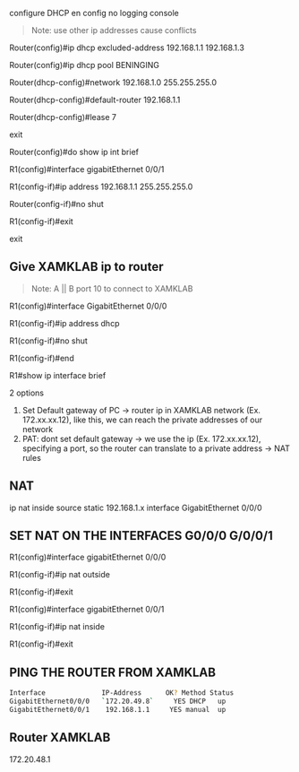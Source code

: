 configure DHCP
en
config
no logging console
> Note: use other ip addresses cause conflicts 

Router(config)#ip dhcp excluded-address 192.168.1.1 192.168.1.3

Router(config)#ip dhcp pool BENINGING

Router(dhcp-config)#network 192.168.1.0 255.255.255.0

Router(dhcp-config)#default-router 192.168.1.1

Router(dhcp-config)#lease 7

exit

Router(config)#do show ip int brief

R1(config)#interface gigabitEthernet 0/0/1

R1(config-if)#ip address 192.168.1.1 255.255.255.0

Router(config-if)#no shut

R1(config-if)#exit

exit
 
## Give XAMKLAB ip to router
> Note: A || B port 10 to connect to XAMKLAB
 
R1(config)#interface GigabitEthernet 0/0/0

R1(config-if)#ip address dhcp

R1(config-if)#no shut

R1(config-if)#end

R1#show ip interface brief
 
2 options
1. Set Default gateway of PC -> router ip in XAMKLAB network (Ex. 172.xx.xx.12), like this, we can reach the private addresses of our network
2. PAT: dont set default gateway -> we use the ip (Ex. 172.xx.xx.12), specifying a port, so the router can translate to a private address -> NAT rules

## NAT

ip nat inside source static 192.168.1.x interface GigabitEthernet 0/0/0


## SET NAT ON THE INTERFACES G0/0/0 G/0/0/1

R1(config)#interface gigabitEthernet 0/0/0

R1(config-if)#ip nat outside

R1(config-if)#exit

R1(config)#interface gigabitEthernet 0/0/1

R1(config-if)#ip nat inside

R1(config-if)#exit

## PING THE ROUTER FROM XAMKLAB

```bash
Interface              IP-Address      OK? Method Status                Protocol
GigabitEthernet0/0/0   `172.20.49.8`     YES DHCP   up                    up
GigabitEthernet0/0/1    192.168.1.1     YES manual  up                    up
```
## Router XAMKLAB
 172.20.48.1
